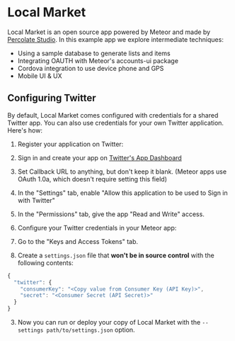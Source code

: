 Local Market
============

Local Market is an open source app powered by Meteor and made by [Percolate Studio](http://percolatestudio.com). In this example app we explore intermediate techniques:

  - Using a sample database to generate lists and items
  - Integrating OAUTH with Meteor's accounts-ui package
  - Cordova integration to use device phone and GPS
  - Mobile UI & UX
  
## Configuring Twitter

By default, Local Market comes configured with credentials for a shared Twitter app. You can also use credentials for your own Twitter application. Here's how:

1. Register your application on Twitter:
  1. Sign in and create your app on [Twitter's App Dashboard](https://dev.twitter.com/apps/new)
  2. Set Callback URL to anything, but don't keep it blank. (Meteor apps use OAuth 1.0a, which doesn't require setting this field)
  3. In the "Settings" tab, enable "Allow this application to be used to Sign in with Twitter"
  4. In the "Permissions" tab, give the app "Read and Write" access.

2. Configure your Twitter credentials in your Meteor app:
  1. Go to the "Keys and Access Tokens" tab.
  2. Create a `settings.json` file that **won't be in source control** with the following contents:

  ```js
  {
    "twitter": {
      "consumerKey": "<Copy value from Consumer Key (API Key)>",
      "secret": "<Consumer Secret (API Secret)>"
    }
  }
  ```

3. Now you can run or deploy your copy of Local Market with the `--settings path/to/settings.json` option.
